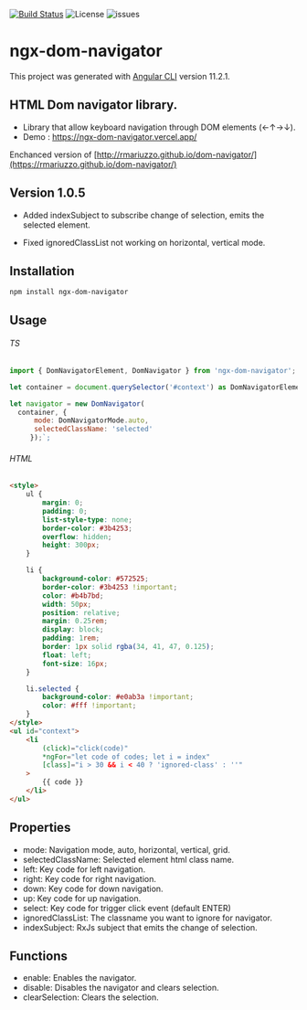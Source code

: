 [![Build Status](https://travis-ci.com/serhatkaya/ngx-dom-navigator.svg?branch=master)](https://travis-ci.com/github/serhatkaya/ngx-dom-navigator)
![License](https://img.shields.io/github/license/serhatkaya/ngx-dom-navigator.svg)
![issues](https://img.shields.io/github/issues/serhatkaya/ngx-dom-navigator.svg)
# ngx-dom-navigator

This project was generated with [Angular CLI](https://github.com/angular/angular-cli) version 11.2.1.

## HTML Dom navigator library.

- Library that allow keyboard navigation through DOM elements (←↑→↓).
- Demo : https://ngx-dom-navigator.vercel.app/

Enchanced version of [http://rmariuzzo.github.io/dom-navigator/](https://rmariuzzo.github.io/dom-navigator/)

## Version 1.0.5

- Added indexSubject to subscribe change of selection, emits the selected element.

- Fixed ignoredClassList not working on horizontal, vertical mode.

## Installation

`npm install ngx-dom-navigator`

## Usage

###### TS

```js
import { DomNavigatorElement, DomNavigator } from 'ngx-dom-navigator';

let container = document.querySelector('#context') as DomNavigatorElement;

let navigator = new DomNavigator(
  container, {
      mode: DomNavigatorMode.auto,
      selectedClassName: 'selected'
     });`;
```

###### HTML

```html
<style>
	ul {
		margin: 0;
		padding: 0;
		list-style-type: none;
		border-color: #3b4253;
		overflow: hidden;
		height: 300px;
	}

	li {
		background-color: #572525;
		border-color: #3b4253 !important;
		color: #b4b7bd;
		width: 50px;
		position: relative;
		margin: 0.25rem;
		display: block;
		padding: 1rem;
		border: 1px solid rgba(34, 41, 47, 0.125);
		float: left;
		font-size: 16px;
	}

	li.selected {
		background-color: #e0ab3a !important;
		color: #fff !important;
	}
</style>
<ul id="context">
	<li
		(click)="click(code)"
		*ngFor="let code of codes; let i = index"
		[class]="i > 30 && i < 40 ? 'ignored-class' : ''"
	>
		{{ code }}
	</li>
</ul>
```

## Properties

- mode: Navigation mode, auto, horizontal, vertical, grid.
- selectedClassName: Selected element html class name.
- left: Key code for left navigation.
- right: Key code for right navigation.
- down: Key code for down navigation.
- up: Key code for up navigation.
- select: Key code for trigger click event (default ENTER)
- ignoredClassList: The classname you want to ignore for navigator.
- indexSubject: RxJs subject that emits the change of selection.

## Functions

- enable: Enables the navigator.
- disable: Disables the navigator and clears selection.
- clearSelection: Clears the selection.
